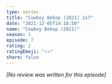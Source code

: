 ```yaml
---
type: series
title: "Cowboy Bebop (2021) 1x7"
date: "2021-12-05T14:18:50"
name: "Cowboy Bebop (2021)"
season: 1
episode: 7
rating: 2
ratingEmoji: "⭐️⭐️"
share: false
---
```


*[No review was written for this episode]*

